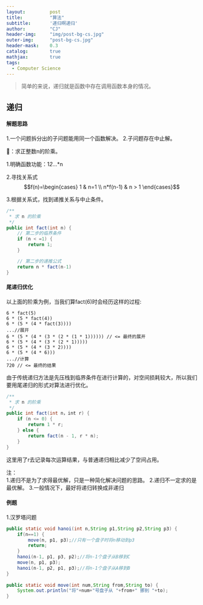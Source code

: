 ```yaml
---
layout: 		post
title: 			"算法"
subtitle: 		'递归啊递归'
author: 		"CJ"
header-img: 	"img/post-bg-cs.jpg"
outer-img:		"post-bg-cs.jpg"
header-mask: 	0.3
catalog: 		true
mathjax:        true
tags:
  - Computer Science
---
```


> 简单的来说，递归就是函数中存在调用函数本身的情况。

## 递归
#### 解题思路
1.一个问题拆分出的子问题能用同一个函数解决。
2.子问题存在中止解。

🌰：求正整数n的阶乘。

1.明确函数功能：1*2*...*n

2.寻找关系式$$f(n)=\begin{cases}
1 & n=1 \\
n*f(n-1) & n > 1
\end{cases}$$

3.根据关系式，找到递推关系与中止条件。

```java
/**
 * 求 n 的阶乘
 */
public int fact(int n) {
    // 第二步的临界条件
    if (n < =1) {
        return 1;
    }

    // 第二步的递推公式
    return n * fact(n-1)
}
```

#### 尾递归优化
以上面的阶乘为例，当我们算fact(6)时会经历这样的过程:
```
6 * fact(5)
6 * (5 * fact(4))
6 * (5 * (4 * fact(3))))
...//展开
6 * (5 * (4 * (3 * (2 * (1 * 1)))))) // <= 最终的展开
6 * (5 * (4 * (3 * (2 * 1)))))
6 * (5 * (4 * (3 * 2))))
6 * (5 * (4 * 6)))
...//计算
720 // <= 最终的结果
```
由于传统递归方法是先压栈到临界条件在进行计算的，对空间损耗较大，所以我们要用尾递归的形式对算法进行优化。
```java
/**
 * 求 n 的阶乘
 */
public int fact(int n，int r) {
    if (n <= 0) {
        return 1 * r;
    } else {
        return fact(n - 1, r * n);
    }
}
```
这里用了r去记录每次运算结果，与普通递归相比减少了空间占用。

注：  
1.递归不是为了求得最优解，只是一种简化解决问题的思路。
2.递归不一定求的是最优解。
3.一般情况下，最好将递归转换成非递归

#### 例题
1.汉罗塔问题
```java
public static void hanoi(int n,String p1,String p2,String p3) {
	if(n==1) {
		move(n, p1, p3);//只有一个盘子时将n移动到p3
		return;
	}
	hanoi(n-1, p1, p3, p2);//将n-1个盘子从B移到C
	move(n, p1, p3);
	hanoi(n-1, p2, p1, p3);//将n-1个盘子从A移到B
}
	
public static void move(int num,String from,String to) {
	System.out.println("将"+num+"号盘子从 "+from+" 挪到 "+to);
} 
```